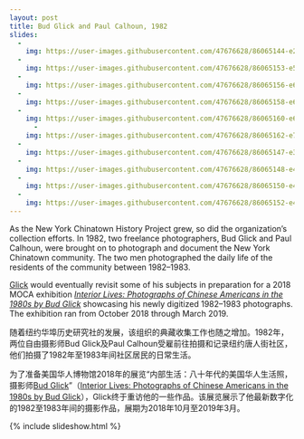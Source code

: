 ```yaml
---
layout: post
title: Bud Glick and Paul Calhoun, 1982  
slides:
  -
    img: https://user-images.githubusercontent.com/47676628/86065144-e28e4480-ba3c-11ea-8521-5fd0ebaa63e6.jpg
  -
    img: https://user-images.githubusercontent.com/47676628/86065153-e5893500-ba3c-11ea-9ff7-d7f296deb378.jpg
  -
    img: https://user-images.githubusercontent.com/47676628/86065156-e621cb80-ba3c-11ea-8ad9-3283c3db1700.jpg
  -
    img: https://user-images.githubusercontent.com/47676628/86065158-e621cb80-ba3c-11ea-993a-19b4df8b669f.jpg
  -
    img: https://user-images.githubusercontent.com/47676628/86065160-e6ba6200-ba3c-11ea-999f-0fb929962113.jpg
      -
    img: https://user-images.githubusercontent.com/47676628/86065162-e752f880-ba3c-11ea-9d38-e211a99d8f3b.jpg
  -
    img: https://user-images.githubusercontent.com/47676628/86065147-e3bf7180-ba3c-11ea-8baa-63100c1ae878.jpg
  -
    img: https://user-images.githubusercontent.com/47676628/86065148-e4580800-ba3c-11ea-9a0b-0ce0f68d31ef.jpg
  -
    img: https://user-images.githubusercontent.com/47676628/86065150-e4580800-ba3c-11ea-8cb7-9fca3178b25a.jpg
  -
    img: https://user-images.githubusercontent.com/47676628/86065152-e4f09e80-ba3c-11ea-9faa-686ba92cbe42.jpg
---
```


As the New York Chinatown History Project grew, so did the organization’s collection efforts. In 1982, two freelance photographers, Bud Glick and Paul Calhoun, were brought on to photograph and document the New York Chinatown community. The two men photographed the daily life of the residents of the community between 1982–1983.   

[Glick](http://budglickphoto.com/new-york-chinatown/) would eventually revisit some of his subjects in preparation for a 2018 MOCA exhibition *[Interior Lives: Photographs of Chinese Americans in the 1980s by Bud Glick](http://www.mocanyc.org/exhibitions/bud_glick)* showcasing his newly digitized 1982–1983 photographs. The exhibition ran from October 2018 through March 2019.  

随着纽约华埠历史研究社的发展，该组织的典藏收集工作也随之增加。1982年，两位自由摄影师Bud Glick及Paul Calhoun受雇前往拍摄和记录纽约唐人街社区，他们拍摄了1982年至1983年间社区居民的日常生活。

为了准备美国华人博物馆2018年的展览“内部生活：八十年代的美国华人生活照，摄影师[Bud Glick](http://budglickphoto.com/new-york-chinatown/)”（[Interior Lives: Photographs of Chinese Americans in the 1980s by Bud Glick](http://www.mocanyc.org/exhibitions/bud_glick)），Glick终于重访他的一些作品。该展览展示了他最新数字化的1982至1983年间的摄影作品，展期为2018年10月至2019年3月。

{% include slideshow.html %}

